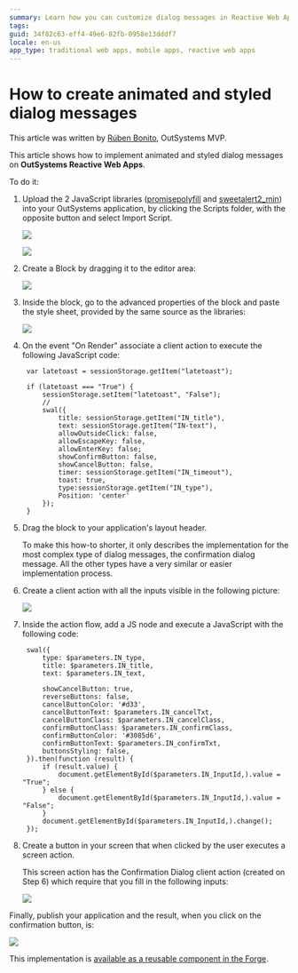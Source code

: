 ```yaml
---
summary: Learn how you can customize dialog messages in Reactive Web Apps.
tags:
guid: 34f82c63-eff4-49e6-82fb-0958e13dddf7
locale: en-us
app_type: traditional web apps, mobile apps, reactive web apps
---
```


# How to create animated and styled dialog messages

<div class="info" markdown="1">

This article was written by [Rúben Bonito](https://www.outsystems.com/profile/87379/), OutSystems MVP.

</div>

This article shows how to implement animated and styled dialog messages on **OutSystems Reactive Web Apps**.

To do it:

1. Upload the 2 JavaScript libraries ([promisepolyfill](https://www.jsdelivr.com/package/npm/promise-polyfill) and [sweetalert2_min](https://www.jsdelivr.com/package/npm/sweetalert2)) into your OutSystems application, by clicking the Scripts folder, with the opposite button and select Import Script.

    ![](images/create-styled-dialogs_0.png)

    ![](images/create-styled-dialogs_1.png)

1. Create a Block by dragging it to the editor area:

    ![](images/create-styled-dialogs_2.png)

1. Inside the block, go to the advanced properties of the block and paste the style sheet, provided by the same source as the libraries:

    ![](images/create-styled-dialogs_3.png)

1. On the event "On Render" associate a client action to execute the following JavaScript code:

        var latetoast = sessionStorage.getItem("latetoast");

        if (latetoast === "True") {
            sessionStorage.setItem("latetoast", "False");
            //
            swal({
                title: sessionStorage.getItem("IN_title"),
                text: sessionStorage.getItem("IN-text"),
                allowOutsideClick: false,
                allowEscapeKey: false,
                allowEnterKey: false;
                showConfirmButton: false,
                showCancelButton: false,
                timer: sessionStorage.getItem("IN_timeout"),
                toast: true,
                type:sessionStorage.getItem("IN_type"),
                Position: 'center'
            });
        }    

1. Drag the block to your application's layout header.

    <div class="info" markdown="1">

    To make this how-to shorter, it only describes the implementation for the most complex type of dialog messages, the confirmation dialog message. All the other types have a very similar or easier implementation process.

    </div>

1. Create a client action with all the inputs visible in the following picture:

    ![](images/create-styled-dialogs_4.png)

1. Inside the action flow, add a JS node and execute a JavaScript with the following code:

        swal({
            type: $parameters.IN_type,
            title: $parameters.IN_title,
            text: $parameters.IN_text,

            showCancelButton: true,
            reverseButtons: false,
            cancelButtonColor: '#d33',
            cancelButtonText: $parameters.IN_cancelTxt,
            cancelButtonClass: $parameters.IN_cancelClass,
            confirmButtonClass: $parameters.IN_confirmClass,
            confirmButtonColor: '#3085d6',
            confirmButtonText: $parameters.IN_confirmTxt,
            buttonsStyling: false,
        }).then(function (result) {
            if (result.value) {
                document.getElementById($parameters.IN_InputId,).value = "True";
            } else {
                document.getElementById($parameters.IN_InputId,).value = "False";
            }
            document.getElementById($parameters.IN_InputId,).change();
        });

1. Create a button in your screen that when clicked by the user executes a screen action.

    This screen action has the Confirmation Dialog client action (created on Step 6) which require that you fill in the following inputs:

    ![](images/create-styled-dialogs_5.png)

Finally, publish your application and the result, when you click on the confirmation button, is:

![](images/create-styled-dialogs_6.png)

<div class="info" markdown="1">

This implementation is [available as a reusable component in the Forge](https://www.outsystems.com/forge/component-overview/8395/animated-styled-dialogs-alerts).

</div>
